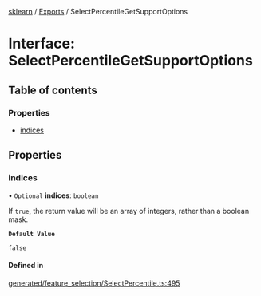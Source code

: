 [sklearn](../readme.md) / [Exports](../modules.md) / SelectPercentileGetSupportOptions

# Interface: SelectPercentileGetSupportOptions

## Table of contents

### Properties

- [indices](SelectPercentileGetSupportOptions.md#indices)

## Properties

### indices

• `Optional` **indices**: `boolean`

If `true`, the return value will be an array of integers, rather than a boolean mask.

**`Default Value`**

`false`

#### Defined in

[generated/feature_selection/SelectPercentile.ts:495](https://github.com/transitive-bullshit/scikit-learn-ts/blob/367336a/packages/sklearn/src/generated/feature_selection/SelectPercentile.ts#L495)

